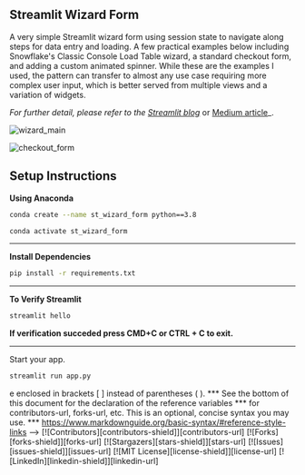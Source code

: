 ## Streamlit Wizard Form

A very simple Streamlit wizard form using session state to navigate along steps for data entry and loading. A few practical examples below including Snowflake's Classic Console Load Table wizard, a standard checkout form, and adding a custom animated spinner. While these are the examples I used, the pattern can transfer to almost any use case requiring more complex user input, which is better served from multiple views and a variation of widgets.

_For further detail, please refer to the [Streamlit blog](https://blog.streamlit.io/streamlit-wizard-form-with-custom-animated-spinner/)_ or [Medium article](https://medium.com/streamlit/streamlit-wizard-and-custom-animated-spinner-2dcd52cccc65)_.


![wizard_main](https://github.com/acarson510/streamlit-wizard-form/assets/15848721/e33c6b5a-6074-4279-ad9d-9c7f13a0ca2f)

![checkout_form](https://github.com/acarson510/streamlit-wizard-form/assets/15848721/4fac7117-5f8d-4525-92d7-07be1598d79c)

## Setup Instructions

**Using Anaconda**

``` bash
conda create --name st_wizard_form python==3.8
```

``` bash
conda activate st_wizard_form 
```
---

**Install Dependencies**
```bash
pip install -r requirements.txt
```
---

**To Verify Streamlit**
```bash 
streamlit hello
```
**If verification succeded press CMD+C or CTRL + C to exit.** 

---

Start your app.
```bash 
streamlit run app.py
```
e enclosed in brackets [ ] instead of parentheses ( ).
*** See the bottom of this document for the declaration of the reference variables
*** for contributors-url, forks-url, etc. This is an optional, concise syntax you may use.
*** https://www.markdownguide.org/basic-syntax/#reference-style-links
-->
[![Contributors][contributors-shield]][contributors-url]
[![Forks][forks-shield]][forks-url]
[![Stargazers][stars-shield]][stars-url]
[![Issues][issues-shield]][issues-url]
[![MIT License][license-shield]][license-url]
[![LinkedIn][linkedin-shield]][linkedin-url]
